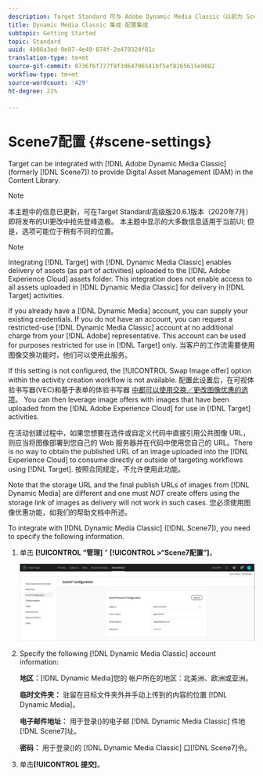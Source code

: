 ```yaml
---
description: Target Standard 可与 Adobe Dynamic Media Classic（以前为 Scene7）集成以便在内容库中提供数字资产管理 (DAM)。
title: Dynamic Media Classic 集成 配置集成
subtopic: Getting Started
topic: Standard
uuid: 4b06a3ed-0e87-4e49-874f-2e479324f81c
translation-type: tm+mt
source-git-commit: 0736f6f777f9f3d64706541bf5ef8265615e9082
workflow-type: tm+mt
source-wordcount: '429'
ht-degree: 22%

---
```



# Scene7配置 {#scene-settings}

Target can be integrated with [!DNL Adobe Dynamic Media Classic] (formerly [!DNL Scene7]) to provide Digital Asset Management (DAM) in the Content Library.

>[!NOTE]
>
>本主题中的信息已更新，可在Target Standard/高级版20.6.1版本（2020年7月）即将发布的UI更改中抢先登峰造极。 本主题中显示的大多数信息适用于当前UI; 但是，选项可能位于稍有不同的位置。

>[!NOTE]
>
>Integrating [!DNL Target] with [!DNL Dynamic Media Classic] enables delivery of assets (as part of activities) uploaded to the [!DNL Adobe Experience Cloud] assets folder. This integration does not enable access to all assets uploaded in [!DNL Dynamic Media Classic] for delivery in [!DNL Target] activities.

If you already have a [!DNL Dynamic Media] account, you can supply your existing credentials. If you do not have an account, you can request a restricted-use [!DNL Dynamic Media Classic] account at no additional charge from your [!DNL Adobe] representative. This account can be used for purposes restricted for use in [!DNL Target] only. 当客户的工作流需要使用图像交换功能时，他们可以使用此服务。

If this setting is not configured, the [!UICONTROL Swap Image offer] option within the activity creation workflow is not available. 配置此设置后，在可视体验书写器(VEC)和基于表单的体验书写器 [中都可以使用交换／更改图像优惠的选项](../c-experiences/experiences.md#concept_A2E10F6AFB3D4AEAB6951EE14688848D)。 You can then leverage image offers with images that have been uploaded from the [!DNL Adobe Experience Cloud] for use in [!DNL Target] activities.

在活动创建过程中，如果您想要在选件或自定义代码中直接引用公共图像 URL，则应当将图像部署到您自己的 Web 服务器并在代码中使用您自己的 URL。There is no way to obtain the published URL of an image uploaded into the [!DNL Experience Cloud] to consume directly or outside of targeting workflows using [!DNL Target]. 按照合同规定，不允许使用此功能。

Note that the storage URL and the final publish URLs of images from [!DNL Dynamic Media] are different and one must *NOT* create offers using the storage link of images as delivery will not work in such cases. 您必须使用图像优惠功能，如我们的帮助文档中所述。

To integrate with [!DNL Dynamic Media Classic] ([!DNL Scene7]), you need to specify the following information.

1. 单击 **[!UICONTROL “管理]** ” **[!UICONTROL >“Scene7配置”]**。

   ![Scene7页面](/help/administrating-target/assets/scene7.png)

1. Specify the following [!DNL Dynamic Media Classic] account information:

   **地区：**[!DNL Dynamic Media]您的 帐户所在的地区：北美洲、欧洲或亚洲。

   **临时文件夹：** 驻留在目标文件夹外并手动上传到的内容的位置 [!DNL Dynamic Media]。

   **电子邮件地址：** 用于登录()的电子邮 [!DNL Dynamic Media Classic] 件地[!DNL Scene7]址。

   **密码：** 用于登录()的 [!DNL Dynamic Media Classic] 口[!DNL Scene7]令。

1. 单击&#x200B;**[!UICONTROL 提交]**。

